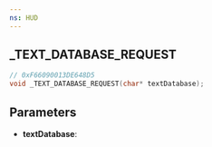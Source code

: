 ```yaml
---
ns: HUD
---
```

## _TEXT_DATABASE_REQUEST

```c
// 0xF66090013DE648D5
void _TEXT_DATABASE_REQUEST(char* textDatabase);
```

## Parameters
* **textDatabase**:
